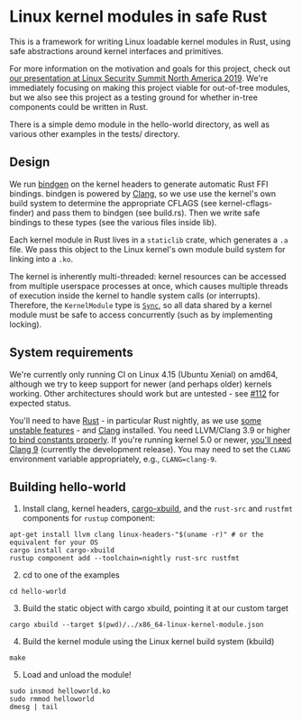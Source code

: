 # Linux kernel modules in safe Rust

This is a framework for writing Linux loadable kernel modules in Rust,
using safe abstractions around kernel interfaces and primitives.

For more information on the motivation and goals for this project, check
out [our presentation at Linux Security Summit North America
2019](https://lssna19.sched.com/event/RHaT). We're immediately focusing
on making this project viable for out-of-tree modules, but we also see
this project as a testing ground for whether in-tree components could be
written in Rust.

There is a simple demo module in the hello-world directory, as well as
various other examples in the tests/ directory.

## Design

We run [bindgen](https://github.com/rust-lang/rust-bindgen) on the
kernel headers to generate automatic Rust FFI bindings. bindgen is
powered by [Clang](https://clang.llvm.org), so we use use the kernel's
own build system to determine the appropriate CFLAGS (see
kernel-cflags-finder) and pass them to bindgen (see build.rs). Then we
write safe bindings to these types (see the various files inside lib).

Each kernel module in Rust lives in a `staticlib` crate, which generates
a `.a` file. We pass this object to the Linux kernel's own module build
system for linking into a `.ko`.

The kernel is inherently multi-threaded: kernel resources can be
accessed from multiple userspace processes at once, which causes
multiple threads of execution inside the kernel to handle system calls
(or interrupts). Therefore, the `KernelModule` type is
[`Sync`](https://doc.rust-lang.org/book/ch16-04-extensible-concurrency-sync-and-send.html),
so all data shared by a kernel module must be safe to access
concurrently (such as by implementing locking).

## System requirements

We're currently only running CI on Linux 4.15 (Ubuntu Xenial) on amd64,
although we try to keep support for newer (and perhaps older) kernels
working. Other architectures should work but are untested - see
[#112](https://github.com/fishinabarrel/linux-kernel-module-rust/issues/112)
for expected status.

You'll need to have [Rust](https://www.rust-lang.org) - in particular
Rust nightly, as we use [some unstable
features](https://github.com/fishinabarrel/linux-kernel-module-rust/issues/41) -
and [Clang](https://clang.llvm.org) installed. You need LLVM/Clang 3.9
or higher [to bind constants
properly](https://github.com/rust-lang/rust-bindgen/issues/1316). If
you're running kernel 5.0 or newer, [you'll need Clang
9](https://github.com/fishinabarrel/linux-kernel-module-rust/issues/123)
(currently the development release).  You may need to set the `CLANG`
environment variable appropriately, e.g., `CLANG=clang-9`.

## Building hello-world

1. Install clang, kernel headers,
[cargo-xbuild](https://github.com/rust-osdev/cargo-xbuild), and the
`rust-src` and `rustfmt` components for `rustup` component:

```
apt-get install llvm clang linux-headers-"$(uname -r)" # or the equivalent for your OS
cargo install cargo-xbuild
rustup component add --toolchain=nightly rust-src rustfmt
```

2. cd to one of the examples

```
cd hello-world
```

3. Build the static object with cargo xbuild, pointing it at our custom target

```
cargo xbuild --target $(pwd)/../x86_64-linux-kernel-module.json
```

4. Build the kernel module using the Linux kernel build system (kbuild)

```
make
```

5. Load and unload the module!

```
sudo insmod helloworld.ko
sudo rmmod helloworld
dmesg | tail
```
